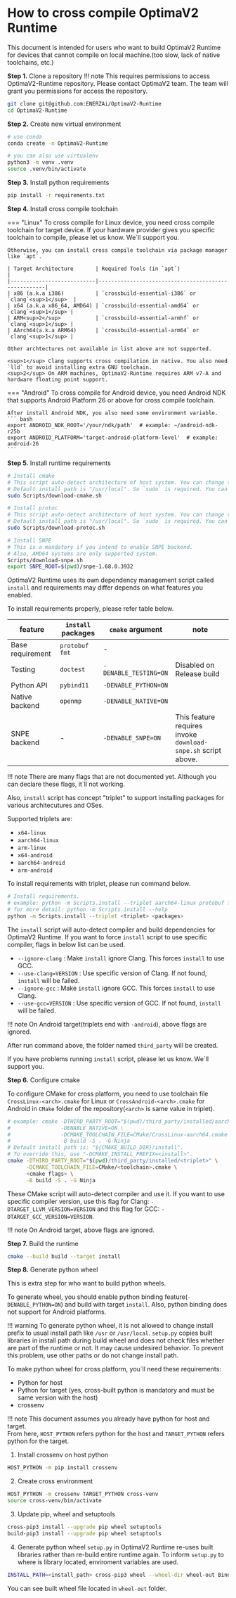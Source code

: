How to cross compile OptimaV2 Runtime
=====================================

This document is intended for users who want to build OptimaV2 Runtime for devices that cannot compile on local machine.(too slow, lack of native toolchains, etc.)

__Step 1.__ Clone a repository
!!! note
    This requires permissions to access OptimaV2-Runtime repository. Please contact OptimaV2 team. The team will grant you permissions for access the repository.

```bash
git clone git@github.com:ENERZAi/OptimaV2-Runtime
cd OptimaV2-Runtime
```

__Step 2.__ Create new virtual environment
```bash
# use conda
conda create -n OptimaV2-Runtime

# you can also use virtualenv
python3 -m venv .venv
source .venv/bin/activate
```

__Step 3.__ Install python requirements
```bash
pip install -r requirements.txt
```


__Step 4.__ Install cross compile toolchain

=== "Linux"
    To cross compile for Linux device, you need cross compile toolchain for target device. If your hardware provider gives you specific toolchain to compile, please let us know. We`ll support you.

    Otherwise, you can install cross compile toolchain via package manager like `apt`.

    | Target Architecture       | Required Tools (in `apt`)                           |
    |---------------------------|-----------------------------------------------------|
    | x86 (a.k.a i386)          | `crossbuild-essential-i386` or `clang`<sup>1</sup>  |
    | x64 (a.k.a x86_64, AMD64) | `crossbuild-essential-amd64` or `clang`<sup>1</sup> |
    | ARM<sup>2</sup>           | `crossbuild-essential-armhf` or `clang`<sup>1</sup> |
    | AArch64(a.k.a ARM64)      | `crossbuild-essential-arm64` or `clang`<sup>1</sup> |

    Other archtectures not available in list above are not supported.

    <sup>1</sup> Clang supports cross compilation in native. You also need `lld` to avoid installing extra GNU toolchain.  
    <sup>2</sup> On ARM machines, OptimaV2-Runtime requires ARM v7-A and hardware floating point support.

=== "Android"
    To cross compile for Android device, you need Android NDK that supports Android Platform 26 or above for cross compile toolchain.

    After install Android NDK, you also need some environment variable.
    ``` bash
    export ANDROID_NDK_ROOT='/your/ndk/path'  # example: ~/android-ndk-r25b
    export ANDROID_PLATFORM='target-android-platform-level'  # example: android-26
    ```

__Step 5.__ Install runtime requirements
```bash
# Install cmake
# This script auto-detect architecture of host system. You can change this with "--arch" flag. Support architectures: amd64, arm64
# Default install path is "/usr/local". So `sudo` is required. You can change this path with "--install" flag.
sudo Scripts/download-cmake.sh

# Install protoc
# This script auto-detect architecture of host system. You can change this with "--arch" flag. Support architectures: amd64, arm64
# Default install path is "/usr/local". So `sudo` is required. You can change this path with "--install" flag.
sudo Scripts/download-protoc.sh

# Install SNPE
# This is a mandatory if you intend to enable SNPE backend.
# Also, AMD64 systems are only supported system.
Scripts/download-snpe.sh
export SNPE_ROOT=$(pwd)/snpe-1.68.0.3932
```

OptimaV2 Runtime uses its own dependency management script called `install` and requirements may differ depends on what features you enabled.

To install requirements properly, please refer table below.

| feature          | `install` packages     | `cmake` argument      | note                                                          |
|------------------|------------------------|-----------------------|---------------------------------------------------------------|
| Base requirement | `protobuf fmt`         | -                     |                                                               |
| Testing          | `doctest`              | `-DENABLE_TESTING=ON` | Disabled on Release build                                     |
| Python API       | `pybind11`             | `-DENABLE_PYTHON=ON`  |                                                               |
| Native backend   | `openmp`               | `-DENABLE_NATIVE=ON`  |                                                               |
| SNPE backend     | -                      | `-DENABLE_SNPE=ON`    | This feature requires invoke `download-snpe.sh` script above. |

!!! note
    There are many flags that are not documented yet. Although you can declare these flags, it`ll not working. 

Also, `install` script has concept "triplet" to support installing packages for various architecutures and OSes.

Supported triplets are:

- `x64-linux`
- `aarch64-linux`
- `arm-linux`
- `x64-android`
- `aarch64-android`
- `arm-android`

To install requirements with triplet, please run command below.
``` bash
# Install requirements.
# example: python -m Scripts.install --triplet aarch64-linux protobuf fmt
# for more detail: python -m Scripts.install --help
python -m Scripts.install --triplet <triplet> <packages>
```

The `install` script will auto-detect compiler and build dependencies for OptimaV2 Runtime. If you want to force `install` script to use specific compiler, flags in below list can be used.

- `--ignore-clang` : Make `install` ignore Clang. This forces `install` to use GCC.
- `--use-clang=VERSION` : Use specific version of Clang. If not found, `install` will be failed.
- `--ignore-gcc` : Make `install` ignore GCC. This forces `install` to use Clang.
- `--use-gcc=VERSION` : Use specific version of GCC. If not found, `install` will be failed.

!!! note
    On Android target(triplets end with `-android`), above flags are ignored.

After run command above, the folder named `third_party` will be created.

If you have problems running `install` script, please let us know. We`ll support you.

__Step 6.__ Configure cmake

To configure CMake for cross platform, you need to use toolchain file `CrossLinux-<arch>.cmake` for Linux or `CrossAndroid-<arch>.cmake` for Android in `CMake` folder of the repository(`<arch>` is same value in triplet).

```bash
# example: cmake -DTHIRD_PARTY_ROOT="$(pwd)/third_party/installed/aarch64-linux" \
#                -DENABLE_NATIVE=ON \
#                -DCMAKE_TOOLCHAIN_FILE=CMake/CrossLinux-aarch64.cmake \
#                -B build -S . -G Ninja
# Default install path is: "${CMAKE_BUILD_DIR}/install".
# To override this, use "-DCMAKE_INSTALL_PREFIX=<install>".
cmake -DTHIRD_PARTY_ROOT="$(pwd)/third_party/installed/<triplet>" \
      -DCMAKE_TOOLCHAIN_FILE=CMake/<toolchain>.cmake \
      <cmake flags> \
      -B build -S . -G Ninja
```

These CMake script will auto-detect compiler and use it. If you want to use specific compiler version, use this flag for Clang: `-DTARGET_LLVM_VERSION=VERSION` and this flag for GCC: `-DTARGET_GCC_VERSION=VERSION`. 

!!! note
    On Android target, above flags are ignored.

__Step 7.__ Build the runtime
```bash
cmake --build build --target install
```

__Step 8.__ Generate python wheel

This is extra step for who want to build python wheels.

To generate wheel, you should enable python binding feature(`-DENABLE_PYTHON=ON`) and build with target `install`. Also, python binding does not support for Android platforms.

!!! warning
    To generate python wheel, it is not allowed to change install prefix to usual install path like `/usr` or `/usr/local`. `setup.py` copies built libraries in install path during build wheel and does not check files whether are part of the runtime or not. It may cause undesired behavior. To prevent this problem, use other paths or do not change install path.  

To make python wheel for cross platform, you`ll need these requirements:

- Python for host
- Python for target (yes, cross-built python is mandatory and must be same version with the host)
- crossenv

!!! note
    This document assumes you already have python for host and target.  
    From here, `HOST_PYTHON` refers python for the host and `TARGET_PYTHON` refers python for the target.

1. Install crossenv on host python
``` bash
HOST_PYTHON -m pip install crossenv
```

2. Create cross environment
``` bash
HOST_PYTHON -m crossenv TARGET_PYTHON cross-venv
source cross-venv/bin/activate
```

3. Update pip, wheel and setuptools
``` bash
cross-pip3 install --upgrade pip wheel setuptools
build-pip3 install --upgrade pip wheel setuptools
```

4. Generate python wheel
`setup.py` in OptimaV2 Runtime re-uses built libraries rather than re-build entire runtime again. To inform `setup.py` to where is library located, enviroment variables are used.

``` bash
INSTALL_PATH=<install_path> cross-pip3 wheel --wheel-dir wheel-out Bindings/Python
```

You can see built wheel file located in `wheel-out` folder.